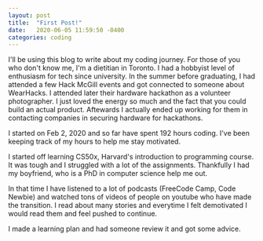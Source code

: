 ```yaml
---
layout: post
title:  "First Post!"
date:   2020-06-05 11:59:50 -0400
categories: coding
---
```


I'll be using this blog to write about my coding journey. For those of you who don't know me, I'm a dietitian in Toronto. I had a hobbyist level of enthusiasm for tech since university. In the summer before graduating, I had attended a few Hack McGill events and got connected to someone about WearHacks. I attended later their hardware hackathon as a volunteer photographer. I just loved the energy so much and the fact that you could build an actual product. Aftewards I actually ended up working for them in contacting companies in securing hardware for hackathons. 

I started on Feb 2, 2020 and so far have spent 192 hours coding. I've been keeping track of my hours to help me stay motivated.

I started off learning CS50x, Harvard's introduction to programming course. It was tough and I struggled with a lot of the assignments. Thankfully I had my boyfriend, who is a PhD in computer science help me out.

In that time I have listened to a lot of podcasts (FreeCode Camp, Code Newbie) and watched tons of videos of people on youtube who have made the transition. I read about many stories and everytime I felt demotivated I would read them and feel pushed to continue.

I made a learning plan and had someone review it and got some advice.